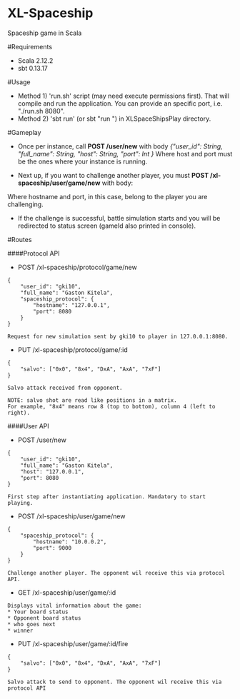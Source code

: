 # XL-Spaceship


Spaceship game in Scala

#Requirements


* Scala 2.12.2
* sbt 0.13.17

#Usage


* Method 1) 'run.sh' script (may need execute permissions first). That will compile and run the application. You can provide an specific port, i.e. "./run.sh 8080".
* Method 2) 'sbt run' (or sbt "run <port>") in XLSpaceShipsPlay directory.

#Gameplay


* Once per instance, call **POST /user/new** with body _{"user_id": String, "full_name": String, "host": String, "port": Int }_
 Where host and port must be the ones where your instance is running.

* Next up, if you want to challenge another player, you must **POST /xl-spaceship/user/game/new** with body:

Where hostname and port, in this case, belong to the player you are challenging.

* If the challenge is successful, battle simulation starts and you will be redirected to status screen (gameId also printed in console).

#Routes

####Protocol API

* POST    /xl-spaceship/protocol/game/new
````
{
    "user_id": "gki10",
    "full_name": "Gaston Kitela",
    "spaceship_protocol": {
        "hostname": "127.0.0.1",
        "port": 8080
    }
}

Request for new simulation sent by gki10 to player in 127.0.0.1:8080.
````
* PUT     /xl-spaceship/protocol/game/:id
````
{
    "salvo": ["0x0", "8x4", "DxA", "AxA", "7xF"]
}

Salvo attack received from opponent.

NOTE: salvo shot are read like positions in a matrix. 
For example, "8x4" means row 8 (top to bottom), column 4 (left to right).
````

####User API

* POST    /user/new
```
{
  	"user_id": "gki10",
  	"full_name": "Gaston Kitela",
  	"host": "127.0.0.1",
    "port": 8080
}
  
First step after instantiating application. Mandatory to start playing. 
```

* POST    /xl-spaceship/user/game/new
```
{
    "spaceship_protocol": {
        "hostname": "10.0.0.2",
        "port": 9000
    }
}

Challenge another player. The opponent wil receive this via protocol API.
```
* GET     /xl-spaceship/user/game/:id
```
Displays vital information about the game:
* Your board status
* Opponent board status
* who goes next
* winner
```

* PUT     /xl-spaceship/user/game/:id/fire
````
{
    "salvo": ["0x0", "8x4", "DxA", "AxA", "7xF"]
}

Salvo attack to send to opponent. The opponent wil receive this via protocol API
````
